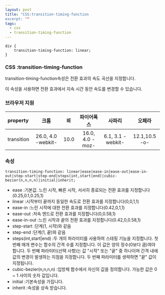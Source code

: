 ```yaml
---
layout: post
title: "CSS:transition-timing-function
excerpt: ""
tags: 
  - css
  - transition-timing-function
---
```


```
div {
    transition-timing-function: linear;
}
```
### CSS :transition-timing-function

transition-timing-function속성은 전환 효과의 속도 곡선을 지정합니다.

이 속성을 사용하면 전환 효과에서 지속 시간 동안 속도를 변경할 수 있습니다.

### 브라우저 지원
| property | 크롬 | IE | 파이어폭스 | 사파리 | 오페라 |
|:--------|:--------:|:--------:|:--------:|:--------:|:--------:|
| transition | 26.0, 4.0 -webkit- | 10.0 | 16.0, 4.0 -moz- | 6.1, 3.1 -webkit- | 12.1,10.5 -o- |

### 속성
`transition-timing-function: linear|ease|ease-in|ease-out|ease-in-out|step-start|step-end|steps(int,start|end)|cubic-bezier(n,n,n,n)|initial|inherit;`

+ ease :기본값. 느린 시작, 빠른 시작, 서서히 종료되는 전환 효과를 지정합니다(0.25,0.1,0.25,1)
+ linear :시작부터 끝까지 동일한 속도로 전환 효과를 지정합니다(0,0,1,1)
+ ease-in :느린 시작에 대한 전환 효과를 지정합니다(0.42,0,1,1)
+ ease-out :저속 엔드로 전환 효과를 지정합니다(0,0.58,1)
+ ease-in-out :느린 시작과 끝의 전환 효과를 지정합니다(0.42,0,0.58,1)
+ step-start :단계(1, 시작)와 같음
+ step-end :단계(1, 끝)와 같음
+ steps(int,start|end) :두 개의 파라미터를 사용하여 스테핑 기능을 지정합니다. 첫 번째 매개 변수는 함수의 간격 수를 지정합니다. 이 값은 양의 정수(0보다 큼)여야 합니다. 두 번째 파라미터(선택 사항)는 값 "시작" 또는 "끝" 중 하나이며 간격 내에 값의 변경이 발생하는 지점을 지정합니다. 두 번째 파라미터를 생략하면 "끝" 값이 지정됩니다.
+ cubic-bezier(n,n,n,n) :입방체 함수에서 자신의 값을 정의합니다. 가능한 값은 0 ~ 1 사이의 숫자 값입니다.
+ initial :기본속성을 가집니다.
+ inherit :속성을 상속 받습니다.
